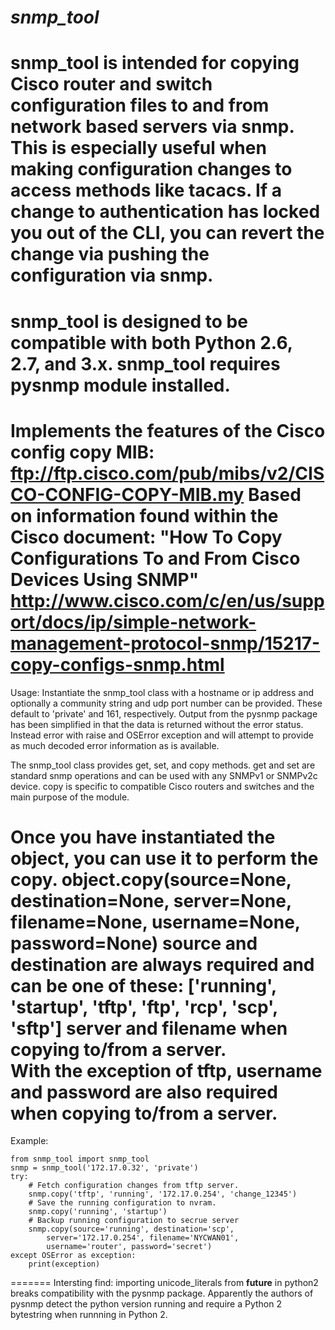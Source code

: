 *snmp_tool*
=======
snmp_tool is intended for copying Cisco router and switch configuration files to and from network based servers via snmp.  This is especially useful when making configuration changes to access methods like tacacs.  If a change to authentication has locked you out of the CLI, you can revert the change via pushing the configuration via snmp.
=======
snmp_tool is designed to be compatible with both Python 2.6, 2.7, and 3.x.
snmp_tool requires pysnmp module installed.
=======
Implements the features of the Cisco config copy MIB:  ftp://ftp.cisco.com/pub/mibs/v2/CISCO-CONFIG-COPY-MIB.my
Based on information found within the Cisco document: "How To Copy Configurations To and From Cisco Devices Using SNMP"
http://www.cisco.com/c/en/us/support/docs/ip/simple-network-management-protocol-snmp/15217-copy-configs-snmp.html
=======
Usage:
Instantiate the snmp_tool class with a hostname or ip address and optionally a community string and udp port number can be provided.  These default to 'private' and 161, respectively.
Output from the pysnmp package has been simplified in that the data is returned without the error status.  Instead error with raise and OSError exception and will attempt to provide as much decoded error information as is available.

The snmp_tool class provides get, set, and copy methods.  get and set are standard snmp operations and can be used with any SNMPv1 or SNMPv2c device.  copy is specific to compatible Cisco routers and switches and the main purpose of the  module.

Once you have instantiated the object, you can use it to perform the copy.
object.copy(source=None, destination=None, server=None, filename=None, username=None, password=None)
source and destination are always required and can be one of these: ['running', 'startup', 'tftp', 'ftp', 'rcp', 'scp', 'sftp']
server and filename when copying to/from a server.  
With the exception of tftp, username and password are also required when copying to/from a server.
=======
Example:
```
from snmp_tool import snmp_tool
snmp = snmp_tool('172.17.0.32', 'private')
try:
    # Fetch configuration changes from tftp server.
    snmp.copy('tftp', 'running', '172.17.0.254', 'change_12345')
    # Save the running configuration to nvram.
    snmp.copy('running', 'startup')
    # Backup running configuration to secrue server
    snmp.copy(source='running', destination='scp',
        server='172.17.0.254', filename='NYCWAN01', 
        username='router', password='secret')
except OSError as exception:
    print(exception)
```
=======
Intersting find: importing unicode_literals from __future__ in python2 breaks compatibility with the pysnmp package.  Apparently the authors of pysnmp detect the python version running and require a Python 2 bytestring when runnning in Python 2.
